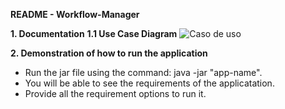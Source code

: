 ﻿**README - Workflow-Manager**

**1. Documentation**
**1.1 Use Case Diagram**
![Caso de uso](https://i.imgur.com/IFczUii.png)

**2. Demonstration of how to run the application**

 - Run the jar file using the command: java -jar "app-name". 
 - You will be able to see the requirements of the applicatation.
 - Provide all the requirement options to run it.




